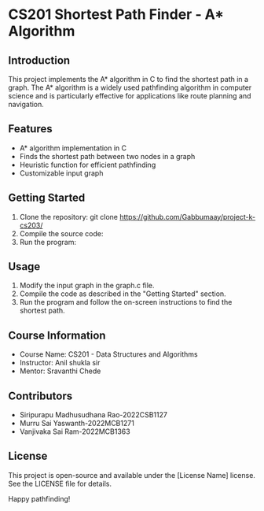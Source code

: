 # CS201 Shortest Path Finder - A* Algorithm
## Introduction
This project implements the A* algorithm in C to find the shortest path in a graph. The A* algorithm is a widely used pathfinding algorithm in computer science and is particularly effective for applications like route planning and navigation.

## Features
- A* algorithm implementation in C
- Finds the shortest path between two nodes in a graph
- Heuristic function for efficient pathfinding
- Customizable input graph
## Getting Started
1. Clone the repository: git clone <https://github.com/Gabbumaay/project-k-cs203/>
2. Compile the source code:
3. Run the program: 
## Usage
1. Modify the input graph in the graph.c file.
2. Compile the code as described in the "Getting Started" section.
3. Run the program and follow the on-screen instructions to find the shortest path.
## Course Information
- Course Name: CS201 - Data Structures and Algorithms
- Instructor: Anil shukla sir
- Mentor: Sravanthi Chede
## Contributors
- Siripurapu Madhusudhana Rao-2022CSB1127
- Murru Sai Yaswanth-2022MCB1271
- Vanjivaka Sai Ram-2022MCB1363
## License
This project is open-source and available under the [License Name] license. See the LICENSE file for details.

Happy pathfinding!
